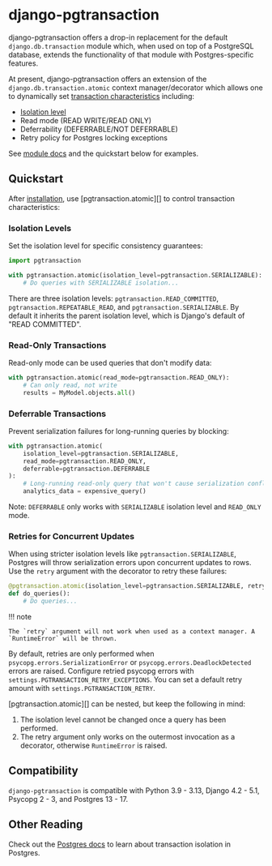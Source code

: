 # django-pgtransaction

django-pgtransaction offers a drop-in replacement for the default `django.db.transaction` module which, when used on top of a PostgreSQL database, extends the functionality of that module with Postgres-specific features.

At present, django-pgtransaction offers an extension of the `django.db.transaction.atomic` context manager/decorator which allows one to dynamically set [transaction characteristics](https://www.postgresql.org/docs/current/sql-set-transaction.html) including:
- [Isolation level](https://www.postgresql.org/docs/current/transaction-iso.html)
- Read mode (READ WRITE/READ ONLY)
- Deferrability (DEFERRABLE/NOT DEFERRABLE)
- Retry policy for Postgres locking exceptions

See [module docs](module.md) and the quickstart below for examples.

## Quickstart

After [installation](installation.md), use [pgtransaction.atomic][] to control transaction characteristics:

### Isolation Levels

Set the isolation level for specific consistency guarantees:

```python
import pgtransaction

with pgtransaction.atomic(isolation_level=pgtransaction.SERIALIZABLE):
    # Do queries with SERIALIZABLE isolation...
```

There are three isolation levels: `pgtransaction.READ_COMMITTED`, `pgtransaction.REPEATABLE_READ`, and `pgtransaction.SERIALIZABLE`. By default it inherits the parent isolation level, which is Django's default of "READ COMMITTED".

### Read-Only Transactions

Read-only mode can be used queries that don't modify data:

```python
with pgtransaction.atomic(read_mode=pgtransaction.READ_ONLY):
    # Can only read, not write
    results = MyModel.objects.all()
```

### Deferrable Transactions

Prevent serialization failures for long-running queries by blocking:

```python
with pgtransaction.atomic(
    isolation_level=pgtransaction.SERIALIZABLE,
    read_mode=pgtransaction.READ_ONLY,
    deferrable=pgtransaction.DEFERRABLE
):
    # Long-running read-only query that won't cause serialization conflicts
    analytics_data = expensive_query()
```

Note: `DEFERRABLE` only works with `SERIALIZABLE` isolation level and `READ_ONLY` mode.

### Retries for Concurrent Updates

When using stricter isolation levels like `pgtransaction.SERIALIZABLE`, Postgres will throw serialization errors upon concurrent updates to rows. Use the `retry` argument with the decorator to retry these failures:

```python
@pgtransaction.atomic(isolation_level=pgtransaction.SERIALIZABLE, retry=3)
def do_queries():
    # Do queries...
```

!!! note

	The `retry` argument will not work when used as a context manager. A `RuntimeError` will be thrown.

By default, retries are only performed when `psycopg.errors.SerializationError` or `psycopg.errors.DeadlockDetected` errors are raised. Configure retried psycopg errors with `settings.PGTRANSACTION_RETRY_EXCEPTIONS`. You can set a default retry amount with `settings.PGTRANSACTION_RETRY`.

[pgtransaction.atomic][] can be nested, but keep the following in mind:

1. The isolation level cannot be changed once a query has been performed.
2. The retry argument only works on the outermost invocation as a decorator, otherwise `RuntimeError` is raised.

## Compatibility

`django-pgtransaction` is compatible with Python 3.9 - 3.13, Django 4.2 - 5.1, Psycopg 2 - 3, and Postgres 13 - 17.

## Other Reading

Check out the [Postgres docs](https://www.postgresql.org/docs/current/transaction-iso.html) to learn about transaction isolation in Postgres. 
